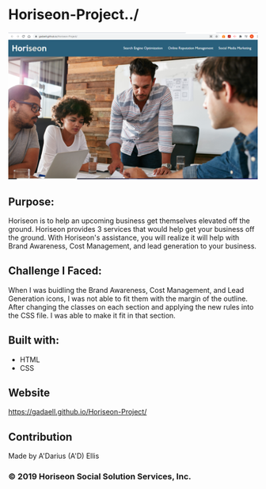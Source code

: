 # Horiseon-Project../
![Screenshot](./assets/images/Screenshot.PNG)

## Purpose: 
Horiseon is to help an upcoming business get themselves elevated off the ground. Horiseon provides 3 services that would help get your business off the ground. With Horiseon's assistance, you will realize it will help with Brand Awareness, Cost Management, and lead generation to your business. 

## Challenge I Faced:
When I was buidling the Brand Awareness, Cost Management, and Lead Generation icons, I was not able to fit them with the margin of the outline. After changing the classes on each section and applying the new rules into the CSS file. I was able to make it fit in that section. 

## Built with:
* HTML
* CSS

## Website
https://gadaell.github.io/Horiseon-Project/

## Contribution
Made by A'Darius (A'D) Ellis

### © 2019 Horiseon Social Solution Services, Inc.